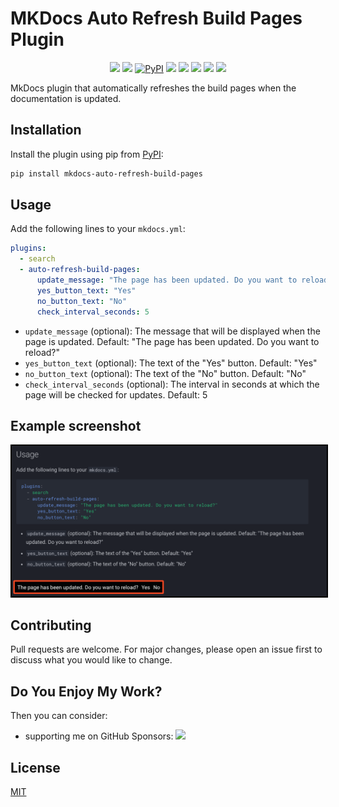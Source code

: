 # MKDocs Auto Refresh Build Pages Plugin


<p align="center">
<a href="https://hits.seeyoufarm.com/api/count/graph/dailyhits.svg?url=https://github.com/JakubAndrysek/mkdocs-auto-refresh-build-pages"><img src="https://hits.seeyoufarm.com/api/count/incr/badge.svg?url=https://github.com/JakubAndrysek/mkdocs-auto-refresh-build-pages&count_bg=%2379C83D&title_bg=%23555555&icon=&icon_color=%23E7E7E7&title=👀&edge_flat=true"/></a>
<a href="https://github.com/JakubAndrysek/mkdocs-auto-refresh-build-pages/blob/main/LICENSE" target="_blank"><img src="https://img.shields.io/github/license/JakubAndrysek/mkdocs-auto-refresh-build-pages?style=flat-square"></a>
<a href="https://pypi.org/project/mkdocs-auto-refresh-build-pages/" target="_blank"><img alt="PyPI" src="https://img.shields.io/pypi/v/mkdocs-auto-refresh-build-pages?style=flat-square"></a>
<a href="https://github.com/JakubAndrysek/mkdocs-auto-refresh-build-pages/stargazers" target="_blank"><img src="https://img.shields.io/github/stars/JakubAndrysek/mkdocs-auto-refresh-build-pages?style=flat-square"></a>
<a href="https://github.com/JakubAndrysek/mkdocs-auto-refresh-build-pages/forks" target="_blank"><img src="https://img.shields.io/github/forks/JakubAndrysek/mkdocs-auto-refresh-build-pages?style=flat-square"></a>
<a href="https://github.com/JakubAndrysek/mkdocs-auto-refresh-build-pages/issues" target="_blank"><img src="https://img.shields.io/github/issues/JakubAndrysek/mkdocs-auto-refresh-build-pages?style=flat-square"></a>
<a href="https://github.com/JakubAndrysek/mkdocs-auto-refresh-build-pages/discussions" target="_blank"><img src="https://img.shields.io/github/discussions/JakubAndrysek/mkdocs-auto-refresh-build-pages?style=flat-square"></a>
<a href="https://pypistats.org/packages/mkdocs-auto-refresh-build-pages" target="_blank"><img src="https://static.pepy.tech/personalized-badge/mkdocs-auto-refresh-build-pages?period=month&units=international_system&left_color=black&right_color=orange&left_text=Downloads"></a>
</p>



MkDocs plugin that automatically refreshes the build pages when the documentation is updated.

## Installation

Install the plugin using pip from [PyPI](https://pypi.org/project/mkdocs-auto-refresh-build-pages/):

```bash
pip install mkdocs-auto-refresh-build-pages
```

## Usage

Add the following lines to your `mkdocs.yml`:

```yaml
plugins:
  - search
  - auto-refresh-build-pages:
      update_message: "The page has been updated. Do you want to reload?"
      yes_button_text: "Yes"
      no_button_text: "No"
      check_interval_seconds: 5
```

- `update_message` (optional): The message that will be displayed when the page is updated. Default: "The page has been updated. Do you want to reload?"
- `yes_button_text` (optional): The text of the "Yes" button. Default: "Yes"
- `no_button_text` (optional): The text of the "No" button. Default: "No"
- `check_interval_seconds` (optional): The interval in seconds at which the page will be checked for updates. Default: 5

## Example screenshot

<img src="./media/popup.png" alt="example" style="border: 2px solid black;">


## Contributing
Pull requests are welcome. For major changes, please open an issue first to discuss what you would like to change.

## Do You Enjoy My Work?
Then you can consider:

- supporting me on GitHub Sponsors: [![](https://img.shields.io/static/v1?label=Sponsor&message=%E2%9D%A4&logo=GitHub&color=%23fe8e86)](https://github.com/sponsors/jakubandrysek)

## License

[MIT](https://github.com/JakubAndrysek/mkdocs-auto-refresh-build-pages/blob/main/LICENSE)
